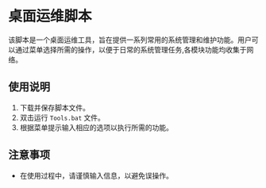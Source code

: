 # 桌面运维脚本

该脚本是一个桌面运维工具，旨在提供一系列常用的系统管理和维护功能。用户可以通过菜单选择所需的操作，以便于日常的系统管理任务,各模块功能均收集于网络。

## 使用说明

1. 下载并保存脚本文件。
2. 双击运行 `Tools.bat` 文件。
3. 根据菜单提示输入相应的选项以执行所需的功能。

## 注意事项

- 在使用过程中，请谨慎输入信息，以避免误操作。
